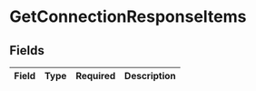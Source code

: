 # GetConnectionResponseItems


## Fields

| Field       | Type        | Required    | Description |
| ----------- | ----------- | ----------- | ----------- |